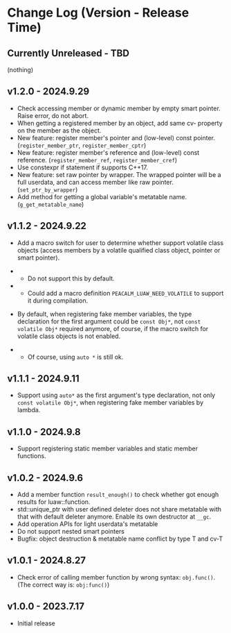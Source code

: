 # Change Log (Version - Release Time)


## Currently Unreleased - TBD

(nothing)


## v1.2.0 - 2024.9.29

* Check accessing member or dynamic member by empty smart pointer. Raise error, do not abort.
* When getting a registered member by an object, add same cv- property on the member as the object.
* New feature: register member's pointer and (low-level) const pointer. (`register_member_ptr`, `register_member_cptr`)
* New feature: register member's reference and (low-level) const reference. (`register_member_ref`, `register_member_cref`)
* Use constexpr if statement if supports C++17.
* New feature: set raw pointer by wrapper. The wrapped pointer will be a full userdata, and can access member like raw pointer. (`set_ptr_by_wrapper`)
* Add method for getting a global variable's metatable name. (`g_get_metatable_name`)


## v1.1.2 - 2024.9.22

* Add a macro switch for user to determine whether support volatile class objects 
(access members by a volatile qualified class object, pointer or smart pointer). 
* * Do not support this by default.
* * Could add a macro definition `PEACALM_LUAW_NEED_VOLATILE` to support it during compilation.

* By default, when registering fake member variables, the type declaration for the first argument could be `const Obj*`, not `const volatile Obj*` required anymore, of course, if the macro switch for volatile class objects is not enabled.
* * Of course, using `auto *` is still ok.


## v1.1.1 - 2024.9.11

* Support using `auto*` as the first argument's type declaration, not only `const volatile Obj*`, when registering fake member variables by lambda.


## v1.1.0 - 2024.9.8

* Support registering static member variables and static member functions.


## v1.0.2 - 2024.9.6

* Add a member function `result_enough()` to check whether got enough results for luaw::function.
* std::unique_ptr with user defined deleter does not share metatable with that with default deleter anymore. Enable its own destructor at `__gc`.
* Add operation APIs for light userdata's metatable
* Do not support nested smart pointers
* Bugfix: object destruction & metatable name conflict by type T and cv-T


## v1.0.1 - 2024.8.27

* Check error of calling member function by wrong syntax: `obj.func()`. (The correct way is: `obj:func()`)


## v1.0.0 - 2023.7.17

* Initial release

